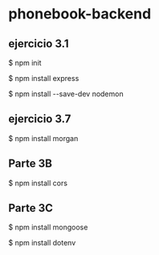 # phonebook-backend

## ejercicio 3.1

$ npm init

$ npm install express 

$ npm install --save-dev nodemon

## ejercicio 3.7

$ npm install morgan

## Parte 3B

$ npm install cors

## Parte 3C

$ npm install mongoose

$ npm install dotenv
